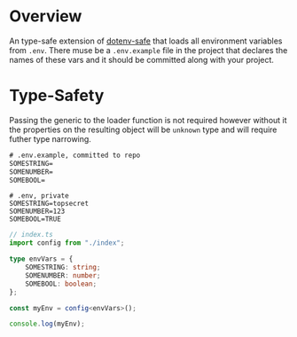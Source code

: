 # Overview

An type-safe extension of [dotenv-safe](https://www.npmjs.com/package/dotenv-safe) that loads all environment variables from `.env`. There muse be a `.env.example` file in the project that declares the names of these vars and it should be committed along with your project.

# Type-Safety

Passing the generic to the loader function is not required however without it the properties on the resulting object will be `unknown` type and will require futher type narrowing.

```txt
# .env.example, committed to repo
SOMESTRING=
SOMENUMBER=
SOMEBOOL=
```

```
# .env, private
SOMESTRING=topsecret
SOMENUMBER=123
SOMEBOOL=TRUE
```

```ts
// index.ts
import config from "./index";

type envVars = {
    SOMESTRING: string;
    SOMENUMBER: number;
    SOMEBOOL: boolean;
};

const myEnv = config<envVars>();

console.log(myEnv);
```
